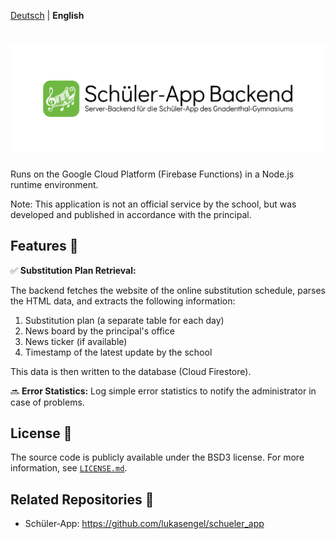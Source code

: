 [Deutsch](README.md) | **English**

<h1 align="center">
    <img alt="Logo" src=".github/github_banner_backend.png" width="600">
</h1>

Runs on the Google Cloud Platform (Firebase Functions) in a Node.js runtime environment.

Note: This application is not an official service by the school, but was developed and published in accordance with the principal.

## Features 🚀
✅ **Substitution Plan Retrieval:**

The backend fetches the website of the online substitution schedule, parses the HTML data, and extracts the following information:
    
1. Substitution plan (a separate table for each day)
2. News board by the principal's office
3. News ticker (if available)
4. Timestamp of the latest update by the school
    
This data is then written to the database (Cloud Firestore).

🔜 **Error Statistics:**
Log simple error statistics to notify the administrator in case of problems.

## License 📜
The source code is publicly available under the BSD3 license. For more information, see [`LICENSE.md`](LICENSE.md).

## Related Repositories 🔗
- Schüler-App: https://github.com/lukasengel/schueler_app